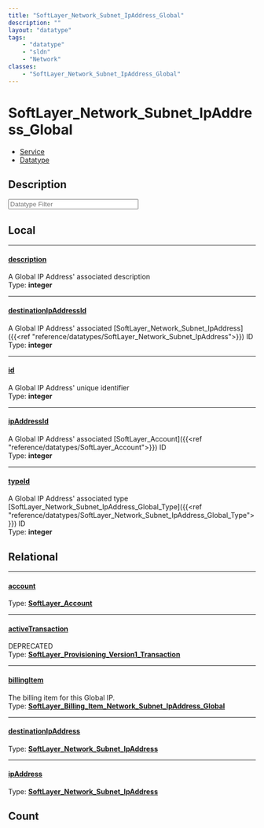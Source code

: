 ```yaml
---
title: "SoftLayer_Network_Subnet_IpAddress_Global"
description: ""
layout: "datatype"
tags:
    - "datatype"
    - "sldn"
    - "Network"
classes:
    - "SoftLayer_Network_Subnet_IpAddress_Global"
---
```


# SoftLayer_Network_Subnet_IpAddress_Global
<div id='service-datatype'>
    <ul id='sldn-reference-tabs'>
    <li id='service'> <a href='/reference/services/SoftLayer_Network_Subnet_IpAddress_Global' >Service</a></li>    <li id='datatype'> <a href='/reference/datatypes/SoftLayer_Network_Subnet_IpAddress_Global' >Datatype</a></li>
    </ul>
</div>

## Description 






<!-- Filer BEGIN -->
<div class="view-filters">
        <div class="clearfix">
            <div class="search-input-box">
                <input placeholder="Datatype Filter" onkeyup="titleSearch(inputId='prop-input', divId='properties', elementClass='prop-row')" 
                    type="text" id="prop-input" value="" size="30" maxlength="128" class="form-text">
            </div>
        </div>
</div>
<!-- Filer END -->

<div id="properties" class="content">
<div id="localProperties" class="prop-content" >

## Local
<div class="prop-row">

-----
[description]: #description
#### [description]
A Global IP Address' associated description   
<span class="type-label">Type: </span>**integer**


</div>
<div class="prop-row">

-----
[destinationIpAddressId]: #destinationipaddressid
#### [destinationIpAddressId]
A Global IP Address' associated [SoftLayer_Network_Subnet_IpAddress]({{<ref "reference/datatypes/SoftLayer_Network_Subnet_IpAddress">}}) ID   
<span class="type-label">Type: </span>**integer**


</div>
<div class="prop-row">

-----
[id]: #id
#### [id]
A Global IP Address' unique identifier   
<span class="type-label">Type: </span>**integer**


</div>
<div class="prop-row">

-----
[ipAddressId]: #ipaddressid
#### [ipAddressId]
A Global IP Address' associated [SoftLayer_Account]({{<ref "reference/datatypes/SoftLayer_Account">}}) ID   
<span class="type-label">Type: </span>**integer**


</div>
<div class="prop-row">

-----
[typeId]: #typeid
#### [typeId]
A Global IP Address' associated type [SoftLayer_Network_Subnet_IpAddress_Global_Type]({{<ref "reference/datatypes/SoftLayer_Network_Subnet_IpAddress_Global_Type">}}) ID   
<span class="type-label">Type: </span>**integer**


</div>
</div>
<!-- LOCAL PROPERTY END -->

<div id="relationalProperties"  class="prop-content" >

## Relational
<div class="prop-row">

-----
[account]: #account
#### [account]
  
<span class="type-label">Type: </span>**<a href='/reference/datatypes/SoftLayer_Account'>SoftLayer_Account </a>**


</div>
<div class="prop-row">

-----
[activeTransaction]: #activetransaction
#### [activeTransaction]
DEPRECATED  
<span class="type-label">Type: </span>**<a href='/reference/datatypes/SoftLayer_Provisioning_Version1_Transaction'>SoftLayer_Provisioning_Version1_Transaction </a>**


</div>
<div class="prop-row">

-----
[billingItem]: #billingitem
#### [billingItem]
The billing item for this Global IP.  
<span class="type-label">Type: </span>**<a href='/reference/datatypes/SoftLayer_Billing_Item_Network_Subnet_IpAddress_Global'>SoftLayer_Billing_Item_Network_Subnet_IpAddress_Global </a>**


</div>
<div class="prop-row">

-----
[destinationIpAddress]: #destinationipaddress
#### [destinationIpAddress]
  
<span class="type-label">Type: </span>**<a href='/reference/datatypes/SoftLayer_Network_Subnet_IpAddress'>SoftLayer_Network_Subnet_IpAddress </a>**


</div>
<div class="prop-row">

-----
[ipAddress]: #ipaddress
#### [ipAddress]
  
<span class="type-label">Type: </span>**<a href='/reference/datatypes/SoftLayer_Network_Subnet_IpAddress'>SoftLayer_Network_Subnet_IpAddress </a>**


</div>

## Count
</div>



